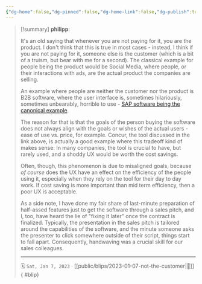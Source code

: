 ```yaml
---
{"dg-home":false,"dg-pinned":false,"dg-home-link":false,"dg-publish":true,"type":"blip","created-date":"2023-01-07T00:00:00","disabled rules":["yaml-title","yaml-title-alias","file-name-heading"],"title":"philipp @ 2023-01-07","dg-permalink":"2023/01/07/not-the-customer/","updated-date":"2025-05-05T17:11:44","dg-path":"blips/2023-01-07-not-the-customer.md","permalink":"/2023/01/07/not-the-customer/","dgPassFrontmatter":true,"created":"2023-01-07T00:00:00","updated":"2025-05-05T17:11:44"}
---
```


> [!summary] **philipp**:
>
> It's an old saying that whenever you are not paying for it, you are the product. I don't think that this is true in most cases - instead, I think if you are not paying for it, someone else is the customer (which is a bit of a truism, but bear with me for a second). The classical example for people being the product would be Social Media, where people, or their interactions with ads, are the actual product the companies are selling.
>
> An example where people are neither the customer nor the product is B2B software, where the user interface is, sometimes hilariously, sometimes unbearably, horrible to use - [SAP software being the canonical example](https://blog.plover.com/prog/crap-warning-signs-2.html).
>
> The reason for that is that the goals of the person buying the software does not always align with the goals or wishes of the actual users - ease of use vs. price, for example. Concur, the tool discussed in the link above, is actually a good example where this tradeoff kind of makes sense: In many companies, the tool is crucial to have, but rarely used, and a shoddy UX would be worth the cost savings.
>
> Often, though, this phenomenon is due to misaligned goals, because _of course_ does the UX have an effect on the efficiency of the people using it, especially when they rely on the tool for their day to day work. If cost saving is more important than mid term efficiency, then a poor UX is acceptable.
>
> As a side note, I have done my fair share of last-minute preparation of half-assed features just to get the software through a sales pitch, and I, too, have heard the lie of "fixing it later" once the contract is finalized. Typically, the presentation in the sales pitch is tailored around the capabilities of the software, and the minute someone asks the presenter to click somewhere outside of their script, things start to fall apart. Consequently, handwaving was a crucial skill for our sales colleagues.
> - - -
>
> 🗓️ `Sat, Jan 7, 2023` · [[public/blips/2023-01-07-not-the-customer\|🔗]]
{ #blip}


